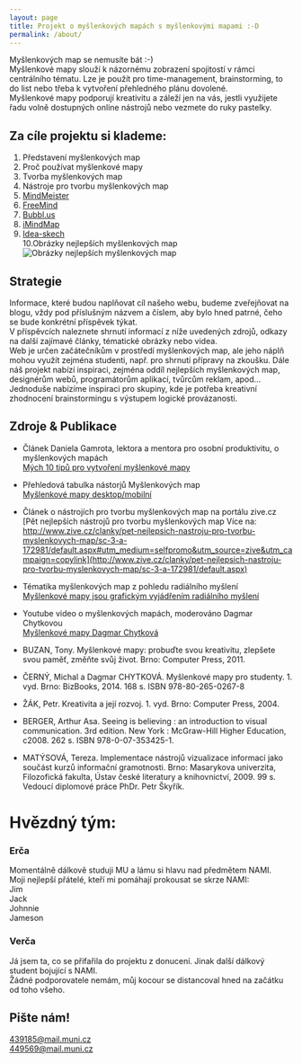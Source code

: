 ```yaml
---
layout: page
title: Projekt o myšlenkových mapách s myšlenkovými mapami :-D
permalink: /about/
---
```


Myšlenkových map se nemusíte bát :-)  
Myšlenkové mapy slouží k názornému zobrazení spojitostí v rámci centrálního tématu. Lze je použít pro time-management, brainstorming, to do list nebo třeba k vytvoření přehledného plánu dovolené.  
Myšlenkové mapy podporují kreativitu a záleží jen na vás, jestli využijete řadu volně dostupných online nástrojů nebo vezmete do ruky pastelky.  

## Za cíle projektu si klademe:  
 1. Představení myšlenkových map  
 2. Proč používat myšlenkové mapy  
 3. Tvorba myšlenkových map  
 4. Nástroje pro tvorbu myšlenkových map  
 5. [MindMeister](https://www.mindmeister.com/)  
 6. [FreeMind](http://freemind.sourceforge.net/wiki/index.php/Main_Page)  
 7. [Bubbl.us](https://bubbl.us/)  
 8. [iMindMap](http://imindmap.com/)  
 9. [Idea-skech](https://idea-sketch.com/en)  
 10.Obrázky nejlepších myšlenkových map  
 ![Obrázky nejlepších myšlenkových map](http://blog.iqmatrix.com/wp-content/uploads/2009/03/How-to-Mind-Map-2000px.jpg)  
 
## Strategie  
Informace, které budou naplňovat cíl našeho webu, budeme zveřejňovat na blogu, vždy pod příslušným názvem a číslem, aby bylo hned patrné, čeho se bude konkrétní příspěvek týkat.  
V příspěvcích naleznete shrnutí informací z níže uvedených zdrojů, odkazy na další zajímavé články, tématické obrázky nebo videa.  
Web je určen začátečníkům v prostředí myšlenkových map, ale jeho náplň mohou využít zejména studenti, např. pro shrnutí přípravy na zkoušku. Dále náš projekt nabízí inspiraci, zejména oddíl nejlepších myšlenkových map, designérům webů, programátorům aplikací, tvůrcům reklam, apod... Jednoduše nabízíme inspiraci pro skupiny, kde je potřeba kreativní zhodnocení brainstormingu s výstupem logické provázanosti.  
  
## Zdroje & Publikace  
- Článek Daniela Gamrota, lektora a mentora pro osobní produktivitu, o myšlenkových mapách  
[Mých 10 tipů pro vytvoření myšlenkové mapy](http://danielgamrot.cz/myslenkove-mapy-a-mych-deset-tipu/)  
  
- Přehledová tabulka nástorjů Myšlenkových map  
[Myšlenkové mapy desktop/mobilní](https://docs.google.com/spreadsheets/d/1DWgzpSA96JNbyV52XkdBHKyzOKS_x7KomzmWg4ZLMnY/edit#gid=0)  
  
- Článek o nástrojích pro tvorbu myšlenkových map na portálu zive.cz  
[Pět nejlepších nástrojů pro tvorbu myšlenkových map Více na: http://www.zive.cz/clanky/pet-nejlepsich-nastroju-pro-tvorbu-myslenkovych-map/sc-3-a-172981/default.aspx#utm_medium=selfpromo&utm_source=zive&utm_campaign=copylink](http://www.zive.cz/clanky/pet-nejlepsich-nastroju-pro-tvorbu-myslenkovych-map/sc-3-a-172981/default.aspx)  
  
- Tématika myšlenkových map z pohledu radiálního myšlení  
[Myšlenkové mapy jsou grafickým vyjádřením radiálního myšlení](http://www.radialnimysleni.cz/html/myslenkove_mapy.html)  
  
- Youtube video o myšlenkových mapách, moderováno Dagmar Chytkovou  
[Myšlenkové mapy Dagmar Chytková](https://www.youtube.com/watch?v=ulTh_ZWRwyc)  
  
- BUZAN, Tony. Myšlenkové mapy: probuďte svou kreativitu, zlepšete svou paměť,
změňte svůj život. Brno: Computer Press, 2011.  
  
  
- ČERNÝ, Michal a Dagmar CHYTKOVÁ. Myšlenkové mapy pro studenty. 1. vyd. Brno: BizBooks, 2014. 168 s. ISBN 978-80-265-0267-8  
    
- ŽÁK, Petr. Kreativita a její rozvoj. 1. vyd. Brno: Computer Press, 2004.  
    
- BERGER, Arthur Asa. Seeing is believing : an introduction to visual communication.
3rd edition. New York : McGraw-Hill Higher Education, c2008. 262 s. ISBN
978-0-07-353425-1.  
  
- MATÝSOVÁ, Tereza. Implementace nástrojů vizualizace informací jako součást
kurzů informační gramotnosti. Brno: Masarykova univerzita, Filozofická fakulta,
Ústav české literatury a knihovnictví, 2009. 99 s. Vedoucí diplomové práce
PhDr. Petr Škyřík.  

# Hvězdný tým:  
  
### Erča  
  
Momentálně dálkově studuji MU a lámu si hlavu nad předmětem NAMI.  
Moji nejlepší přátelé, kteří mi pomáhají prokousat se skrze NAMI:  
        Jim  
        Jack  
        Johnnie  
        Jameson
        
### Verča  
Já jsem ta, co se přifařila do projektu z donucení. Jinak další dálkový student bojující s NAMI.  
Žádné podporovatele nemám, můj kocour se distancoval hned na začátku od toho všeho.  

## Pište nám!  

[439185@mail.muni.cz](mailto:439185@mail.muni.cz)  
[449569@mail.muni.cz](mailto:449569@mail.muni.cz)
